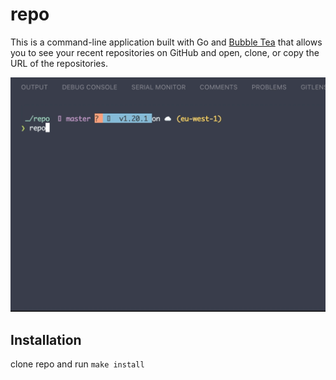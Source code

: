 # repo

This is a command-line application built with Go and [Bubble Tea](https://github.com/charmbracelet/bubbletea) that allows you to see your recent repositories on GitHub and open, clone, or copy the URL of the repositories.

![image](./image.gif)

## Installation
clone repo and run `make install`